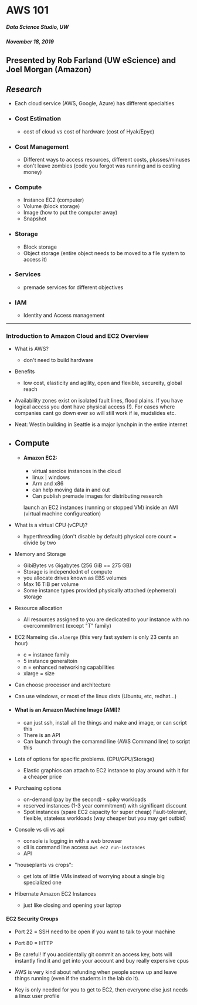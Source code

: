 # AWS 101 
##### Data Science Studio, UW 
##### November 18, 2019

Presented by Rob Farland (UW eScience) and Joel Morgan (Amazon)
---

*Research*
---
* Each cloud service (AWS, Google, Azure) has different specialties
* ### Cost Estimation
     - cost of cloud vs cost of hardware (cost of Hyak/Epyc)
* ### Cost Management
    - Different ways to access resources, different costs, plusses/minuses
    - don't leave zombies (code you forgot was running and is costing money)
* ### Compute
    - Instance EC2 (computer) 
    - Volume (block storage)
    - Image (how to put the computer away)
    - Snapshot
* ### Storage
    - Block storage
    - Object storage (entire object needs to be moved to a file system to access it)
* ### Services
    - premade services for different objectives
* ### IAM
    - Identity and Access management
    
---
### Introduction to Amazon Cloud and EC2 Overview

- What is AWS? 
    - don't need to build hardware
- Benefits
    - low cost, elasticity and agility, open and flexible, secureity, global reach
     
- Availability zones exist on isolated fault lines, flood plains. 
If you have logical access you dont have physical access (!). For cases where
companies cant go down ever so will still work if ie, mudslides etc. 

- Neat: Westin building in Seattle is a major lynchpin in the entire internet


- ## Compute
    - #### Amazon EC2: 
        - virtual sercice instances in the cloud
        - linux | windows
        - Arm and x86
        - can help moving data in and out
        - Can publish premade images for distributing research
        
        launch an EC2 instances (running or stopped VM) inside an AMI (virtual machine configureation)
        
- What is a virtual CPU (vCPU)?
    - hyperthreading (don't disable by default)
    physical core count = divide by two
    
- Memory and Storage
    - GibiBytes vs Gigabytes  (256 GiB == 275 GB)
    - Storage is independednt of compute
    - you allocate drives known as EBS volumes
    - Max 16 TiB per volume
    - Some instance types provided physically attached (ephemeral) storage

- Resource allocation
    - All resources assigned to you are dedicated to your instance 
    with no 
    overcommitment (except "T" family)
    
- EC2 Nameing
    `c5n.xlaerge` (this very fast system is only 23 cents an hour)
    
    - c = instance family
    - 5 instance generaltoin
    - n = enhanced networking capabilities
    - xlarge = size

- Can choose processor and architecture
- Can use windows, or most of the linux dists (Ubuntu, etc, redhat...) 


- #### What is an Amazon Machine Image (AMI)?
    - can just ssh, install all the things and make and image, 
 or can script this
    - There is an API 
    - Can launch through the comamnd line (AWS Command line) to script this
    
- Lots of options for specific problems. (CPU/GPU/Storage)
    - Elastic graphics can attach to EC2 instance to play around with it
    for a cheaper price
    
- Purchasing options
    - on-demand (pay by the second) - spiky workloads
    - reserved instances (1-3 year commitment) with significant discount
    - Spot instances (spare EC2 capacity for super cheap) Fault-tolerant, 
    flexible, stateless workloads (way cheaper but you may get outbid)
    
    
- Console vs cli vs api
    - console is logging in with a web browser
    - cli is command line access `aws ec2 run-instances`
    - API

- "houseplants vs crops":
    - get lots of little VMs instead of worrying about a single big specialized one
    
- Hibernate Amazon EC2 Instances
    - just like closing and opening your laptop
      
      
      
#### EC2 Security Groups
- Port 22 = SSH need to be open if you want to talk to your machine
- Port 80 = HTTP

- Be careful! If you accidentally git commit an access key, bots will
instantly find it and get into your account and buy really expensive cpus

- AWS is very kind about refunding when people screw up and leave things
running (even if the students in the lab do it).

- Key is only needed for you to get to EC2, then everyone else just needs a 
linux user profile

